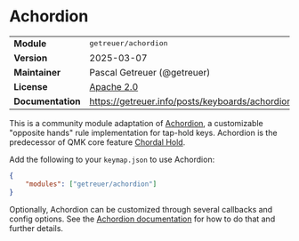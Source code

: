 # Achordion

<table>
<tr><td><b>Module</b></td><td><tt>getreuer/achordion</tt></td></tr>
<tr><td><b>Version</b></td><td>2025-03-07</td></tr>
<tr><td><b>Maintainer</b></td><td>Pascal Getreuer (@getreuer)</td></tr>
<tr><td><b>License</b></td><td><a href="../LICENSE.txt">Apache 2.0</a></td></tr>
<tr><td><b>Documentation</b></td><td>
<a href="https://getreuer.info/posts/keyboards/achordion">https://getreuer.info/posts/keyboards/achordion</a>
</td></tr>
</table>

This is a community module adaptation of
[Achordion](https://getreuer.info/posts/keyboards/achordion), a customizable
"opposite hands" rule implementation for tap-hold keys. Achordion is the
predecessor of QMK core feature [Chordal
Hold](https://docs.qmk.fm/tap_hold#chordal-hold).

Add the following to your `keymap.json` to use Achordion:

```json
{
    "modules": ["getreuer/achordion"]
}
```

Optionally, Achordion can be customized through several callbacks and config
options. See the [Achordion
documentation](https://getreuer.info/posts/keyboards/achordion) for how to do
that and further details.

